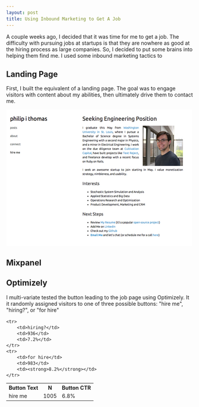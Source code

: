 ```yaml
---
layout: post
title: Using Inbound Marketing to Get A Job
---
```


A couple weeks ago, I decided that it was time for me to get a job. The difficulty with pursuing jobs at startups is that they are nowhere as good at the hiring process as large companies. So, I decided to put some brains into helping them find me. I used some inbound marketing tactics to  

## Landing Page
First, I built the equivalent of a landing page. The goal was to engage visitors with content about my abilities, then ultimately drive them to contact me. 

<a href="/images/hire_me.jpg"><img src="/images/hire_me_small.jpg" alt="Hire Me Page" /></a>

## Mixpanel



## Optimizely

I multi-variate tested the button leading to the job page using Optimizely. It it randomly assigned visitors to one of three possible buttons: "hire me", "hiring?", or "for hire"

<table class="table">
	<tr><th>Button Text</th><th>N</th><th>Button CTR</th></tr>
	<tr>
		<td>hire me</td>
		<td>1005</td>
		<td>6.8%</td>
	</tr>
	
	<tr>
		<td>hiring?</td>
		<td>936</td>
		<td>7.2%</td>
	</tr>
	<tr>
		<td>for hire</td>
		<td>983</td>
		<td><strong>8.2%</strong></td>
	</tr>
</table>